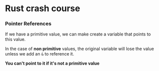 
# Rust crash course

### Pointer References

If we have a primitive value, we can make create a variable that points to this value.

In the case of **non primitive** values, the original variable will lose the value unless we add an `&` to reference it.

**You can't point to it if it's not a primitive value**